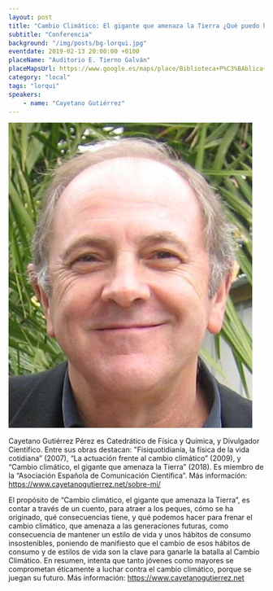 ```yaml
---
layout: post
title: "Cambio Climático: El gigante que amenaza la Tierra ¿Qué puedo hacer para frenar el cambio climático?"
subtitle: "Conferencia"
background: "/img/posts/bg-lorqui.jpg"
eventdate: 2019-02-13 20:00:00 +0100
placeName: "Auditorio E. Tierno Galván"
placeMapsUrl: https://www.google.es/maps/place/Biblioteca+P%C3%BAblica+Municipal+Centro+Culturalenrique+Tierno+Galv%C3%A1n/@38.081233,-1.2564643,17z/data=!3m1!4b1!4m5!3m4!1s0xd64791ec4e2b3d3:0xc055076049626fe6!8m2!3d38.0812288!4d-1.2542756
category: "local"
tags: "lorqui"
speakers:
    - name: "Cayetano Gutiérrez"
---
```

![cartel](/img/posts/cayetanojpg.jpg)

Cayetano Gutiérrez Pérez es Catedrático de Física y Química, y Divulgador Científico. Entre sus obras destacan: "Fisiquotidianía, la física de la vida cotidiana” (2007), “La actuación frente al cambio climático” (2009), y “Cambio climático, el gigante que amenaza la Tierra” (2018). Es miembro de la “Asociación Española de Comunicación Científica”. Más información: https://www.cayetanogutierrez.net/sobre-mi/  

El propósito de “Cambio climático, el gigante que amenaza la Tierra”, es contar a través de un cuento, para atraer a los peques, cómo se ha originado, qué consecuencias tiene, y qué podemos hacer para frenar el cambio climático, que amenaza a las generaciones futuras, como consecuencia de mantener un estilo de vida y unos hábitos de consumo insostenibles, poniendo de manifiesto que el cambio de esos hábitos de consumo y de estilos de vida son la clave para ganarle la batalla al Cambio Climático. En resumen, intenta que tanto jóvenes como mayores se comprometan éticamente a luchar contra el cambio climático, porque se juegan su futuro. Más información: https://www.cayetanogutierrez.net
